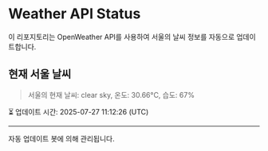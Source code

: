 
# Weather API Status

이 리포지토리는 OpenWeather API를 사용하여 서울의 날씨 정보를 자동으로 업데이트합니다.

## 현재 서울 날씨
> 서울의 현재 날씨: clear sky, 온도: 30.66°C, 습도: 67%

⏳ 업데이트 시간: 2025-07-27 11:12:26 (UTC)

---
자동 업데이트 봇에 의해 관리됩니다.
